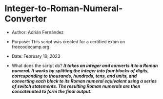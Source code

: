 # Integer-to-Roman-Numeral-Converter

  * Author: Adrián Fernández
  
  * Purpose: This script was created for a certified exam on freecodecamp.org
  
  * Date: February 19, 2023
  
  * What does the script do? 
  ***It takes an integer and converts it to a Roman numeral.
    It works by splitting the integer into four blocks of digits, corresponding to
    thousands, hundreds, tens, and units, and converting each block to its Roman
    numeral equivalent using a series of switch statements. The resulting Roman
    numerals are then concatenated to form the final output.***
 

